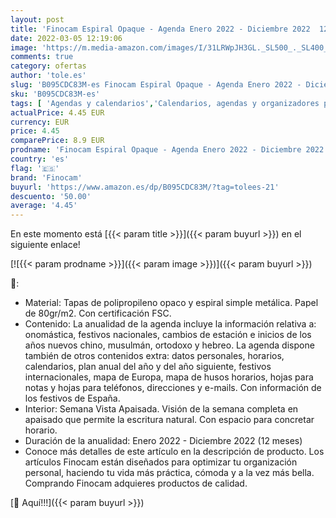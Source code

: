 ```yaml
---
layout: post
title: 'Finocam Espiral Opaque - Agenda Enero 2022 - Diciembre 2022  12 meses   Sobremesa - E10 - 155x212 mm  Verde'
date: 2022-03-05 12:19:06
image: 'https://m.media-amazon.com/images/I/31LRWpJH3GL._SL500_._SL400_.jpg'
comments: true
category: ofertas
author: 'tole.es'
slug: 'B095CDC83M-es Finocam Espiral Opaque - Agenda Enero 2022 - Diciembre...'
sku: 'B095CDC83M-es'
tags: [ 'Agendas y calendarios','Calendarios, agendas y organizadores personales','Oficina y papelería','finocam', ]
actualPrice: 4.45 EUR
currency: EUR
price: 4.45
comparePrice: 8.9 EUR
prodname: 'Finocam Espiral Opaque - Agenda Enero 2022 - Diciembre 2022  12 meses   Sobremesa - E10 - 155x212 mm  Verde'
country: 'es'
flag: '🇪🇸'
brand: 'Finocam'
buyurl: 'https://www.amazon.es/dp/B095CDC83M/?tag=tolees-21'
descuento: '50.00'
average: '4.45'
---
```


En este momento está [{{< param title >}}]({{< param buyurl >}}) en el siguiente enlace!

[![{{< param prodname >}}]({{< param image >}})]({{< param buyurl >}})

🔎:

- Material: Tapas de polipropileno opaco y espiral simple metálica. Papel de 80gr/m2. Con certificación FSC.
- Contenido: La anualidad de la agenda incluye la información relativa a: onomástica, festivos nacionales, cambios de estación e inicios de los años nuevos chino, musulmán, ortodoxo y hebreo. La agenda dispone también de otros contenidos extra: datos personales, horarios, calendarios, plan anual del año y del año siguiente, festivos internacionales, mapa de Europa, mapa de husos horarios, hojas para notas y hojas para teléfonos, direcciones y e-mails. Con información de los festivos de España.
- Interior: Semana Vista Apaisada. Visión de la semana completa en apaisado que permite la escritura natural. Con espacio para concretar horario.
- Duración de la anualidad: Enero 2022 - Diciembre 2022 (12 meses)
- Conoce más detalles de este artículo en la descripción de producto. Los artículos Finocam están diseñados para optimizar tu organización personal, haciendo tu vida más práctica, cómoda y a la vez más bella. Comprando Finocam adquieres productos de calidad.

[🛒 Aquí!!!]({{< param buyurl >}})
